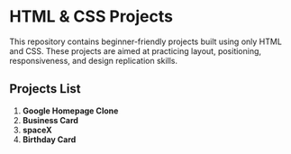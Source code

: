 # HTML & CSS Projects

This repository contains beginner-friendly projects built using only HTML and CSS. These projects are aimed at practicing layout, positioning, responsiveness, and design replication skills.

## Projects List

1. **Google Homepage Clone**
2. **Business Card**
3. **spaceX**
4. **Birthday Card**

